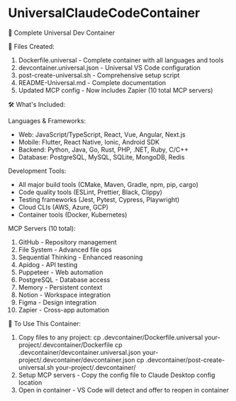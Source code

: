 # UniversalClaudeCodeContainer

  🌟 Complete Universal Dev Container

  📁 Files Created:

  1. Dockerfile.universal - Complete container with all languages and tools
  2. devcontainer.universal.json - Universal VS Code configuration
  3. post-create-universal.sh - Comprehensive setup script
  4. README-Universal.md - Complete documentation
  5. Updated MCP config - Now includes Zapier (10 total MCP servers)

  🛠️ What's Included:

  Languages & Frameworks:
  - Web: JavaScript/TypeScript, React, Vue, Angular, Next.js
  - Mobile: Flutter, React Native, Ionic, Android SDK
  - Backend: Python, Java, Go, Rust, PHP, .NET, Ruby, C/C++
  - Database: PostgreSQL, MySQL, SQLite, MongoDB, Redis

  Development Tools:
  - All major build tools (CMake, Maven, Gradle, npm, pip, cargo)
  - Code quality tools (ESLint, Prettier, Black, Clippy)
  - Testing frameworks (Jest, Pytest, Cypress, Playwright)
  - Cloud CLIs (AWS, Azure, GCP)
  - Container tools (Docker, Kubernetes)

  MCP Servers (10 total):
  1. GitHub - Repository management
  2. File System - Advanced file ops
  3. Sequential Thinking - Enhanced reasoning
  4. Apidog - API testing
  5. Puppeteer - Web automation
  6. PostgreSQL - Database access
  7. Memory - Persistent context
  8. Notion - Workspace integration
  9. Figma - Design integration
  10. Zapier - Cross-app automation

  🚀 To Use This Container:

  1. Copy files to any project:
  cp .devcontainer/Dockerfile.universal your-project/.devcontainer/Dockerfile
  cp .devcontainer/devcontainer.universal.json your-project/.devcontainer/devcontainer.json
  cp .devcontainer/post-create-universal.sh your-project/.devcontainer/
  2. Setup MCP servers - Copy the config file to Claude Desktop config location
  3. Open in container - VS Code will detect and offer to reopen in container
